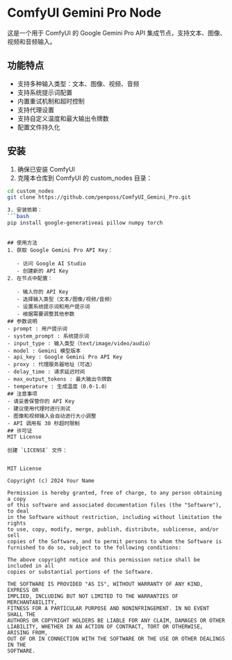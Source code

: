 # ComfyUI Gemini Pro Node

这是一个用于 ComfyUI 的 Google Gemini Pro API 集成节点，支持文本、图像、视频和音频输入。

## 功能特点

- 支持多种输入类型：文本、图像、视频、音频
- 支持系统提示词配置
- 内置重试机制和超时控制
- 支持代理设置
- 支持自定义温度和最大输出令牌数
- 配置文件持久化

## 安装

1. 确保已安装 ComfyUI
2. 克隆本仓库到 ComfyUI 的 custom_nodes 目录：
```bash
cd custom_nodes
git clone https://github.com/penposs/ComfyUI_Gemini_Pro.git

3. 安装依赖：
```bash
pip install google-generativeai pillow numpy torch
 ```
```

## 使用方法
1. 获取 Google Gemini Pro API Key：
   
   - 访问 Google AI Studio
   - 创建新的 API Key
2. 在节点中配置：
   
   - 输入你的 API Key
   - 选择输入类型（文本/图像/视频/音频）
   - 设置系统提示词和用户提示词
   - 根据需要调整其他参数
## 参数说明
- prompt : 用户提示词
- system_prompt : 系统提示词
- input_type : 输入类型（text/image/video/audio）
- model : Gemini 模型版本
- api_key : Google Gemini Pro API Key
- proxy : 代理服务器地址（可选）
- delay_time : 请求延迟时间
- max_output_tokens : 最大输出令牌数
- temperature : 生成温度（0.0-1.0）
## 注意事项
- 请妥善保管你的 API Key
- 建议使用代理时进行测试
- 图像和视频输入会自动进行大小调整
- API 调用有 30 秒超时限制
## 许可证
MIT License

创建 `LICENSE` 文件：


MIT License

Copyright (c) 2024 Your Name

Permission is hereby granted, free of charge, to any person obtaining a copy
of this software and associated documentation files (the "Software"), to deal
in the Software without restriction, including without limitation the rights
to use, copy, modify, merge, publish, distribute, sublicense, and/or sell
copies of the Software, and to permit persons to whom the Software is
furnished to do so, subject to the following conditions:

The above copyright notice and this permission notice shall be included in all
copies or substantial portions of the Software.

THE SOFTWARE IS PROVIDED "AS IS", WITHOUT WARRANTY OF ANY KIND, EXPRESS OR
IMPLIED, INCLUDING BUT NOT LIMITED TO THE WARRANTIES OF MERCHANTABILITY,
FITNESS FOR A PARTICULAR PURPOSE AND NONINFRINGEMENT. IN NO EVENT SHALL THE
AUTHORS OR COPYRIGHT HOLDERS BE LIABLE FOR ANY CLAIM, DAMAGES OR OTHER
LIABILITY, WHETHER IN AN ACTION OF CONTRACT, TORT OR OTHERWISE, ARISING FROM,
OUT OF OR IN CONNECTION WITH THE SOFTWARE OR THE USE OR OTHER DEALINGS IN THE
SOFTWARE.